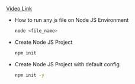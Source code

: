 [Video Link](https://www.youtube.com/watch?v=TxCjuGuDrjU&list=PLbGui_ZYuhiiSVvVP_9w57-aU7kx_H9bu&index=7)

- How to run any js file on Node JS Environment

  ```bash
  node <file_name>
  ```

- Create Node JS Project

  ```bash
  npm init
  ```

- Create Node JS Project with default config

  ```bash
  npm init -y
  ```
